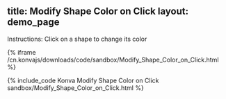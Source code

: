 title: Modify Shape Color on Click
layout: demo_page
---

Instructions: Click on a shape to change its color

{% iframe /cn.konvajs/downloads/code/sandbox/Modify_Shape_Color_on_Click.html %}

{% include_code Konva Modify Shape Color on Click sandbox/Modify_Shape_Color_on_Click.html %}